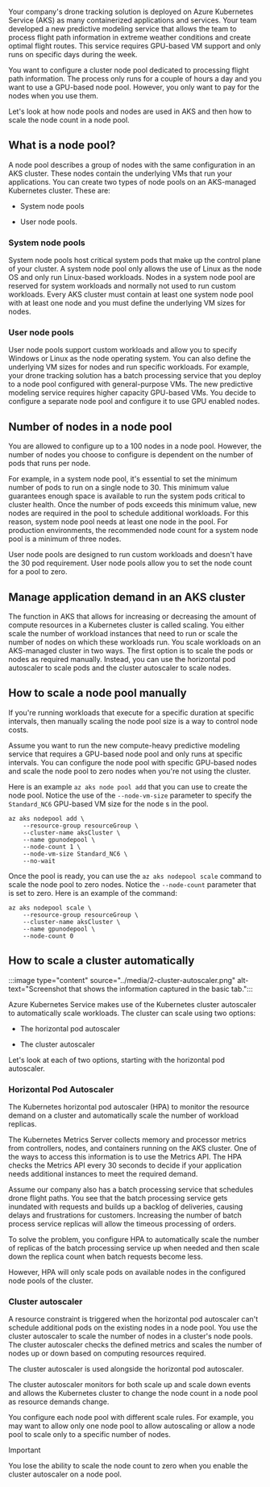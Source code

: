 Your company's drone tracking solution is deployed on Azure Kubernetes Service (AKS) as many containerized applications and services. Your team developed a new predictive modeling service that allows the team to process flight path information in extreme weather conditions and create optimal flight routes. This service requires GPU-based VM support and only runs on specific days during the week.

You want to configure a cluster node pool dedicated to processing flight path information. The process only runs for a couple of hours a day and you want to use a GPU-based node pool. However, you only want to pay for the nodes when you use them.

Let's look at how node pools and nodes are used in AKS and then how to scale the node count in a node pool.

## What is a node pool?

A node pool describes a group of nodes with the same configuration in an AKS cluster. These nodes contain the underlying VMs that run your applications. You can create two types of node pools on an AKS-managed Kubernetes cluster. These are:

- System node pools

- User node pools.

### System node pools

System node pools host critical system pods that make up the control plane of your cluster. A system node pool only allows the use of Linux as the node OS and only run Linux-based workloads. Nodes in a system node pool are reserved for system workloads and normally not used to run custom workloads. Every AKS cluster must contain at least one system node pool with at least one node and you must define the underlying VM sizes for nodes.

### User node pools

User node pools support custom workloads and allow you to specify Windows or Linux as the node operating system. You can also define the underlying VM sizes for nodes and run specific workloads. For example, your drone tracking solution has a batch processing service that you deploy to a node pool configured with general-purpose VMs. The new predictive modeling service requires higher capacity GPU-based VMs. You decide to configure a separate node pool and configure it to use GPU enabled nodes.  

## Number of nodes in a node pool

You are allowed to configure up to a 100 nodes in a node pool. However, the number of nodes you choose to configure is dependent on the number of pods that runs per node.

For example, in a system node pool, it's essential to set the minimum number of pods to run on a single node to 30. This minimum value guarantees enough space is available to run the system pods critical to cluster health. Once the number of pods exceeds this minimum value, new nodes are required in the pool to schedule additional workloads. For this reason, system node pool needs at least one node in the pool. For production environments, the recommended node count for a system node pool is a minimum of three nodes.

User node pools are designed to run custom workloads and doesn't have the 30 pod requirement. User node pools allow you to set the node count for a pool to zero.

## Manage application demand in an AKS cluster

The function in AKS that allows for increasing or decreasing the amount of compute resources in a Kubernetes cluster is called scaling. You either scale the number of workload instances that need to run or scale the number of nodes on which these workloads run. You scale workloads on an AKS-managed cluster in two ways. The first option is to scale the pods or nodes as required manually. Instead, you can use the horizontal pod autoscaler to scale pods and the cluster autoscaler to scale nodes.

## How to scale a node pool manually

If you're running workloads that execute for a specific duration at specific intervals, then manually scaling the node pool size is a way to control node costs.

Assume you want to run the new compute-heavy predictive modeling service that requires a GPU-based node pool and only runs at specific intervals. You can configure the node pool with specific GPU-based nodes and scale the node pool to zero nodes when you're not using the cluster.

Here is an example `az aks node pool add` that you can use to create the node pool. Notice the use of the `--node-vm-size` parameter to specify the `Standard_NC6` GPU-based VM size for the node s in the pool.

```azurecli
az aks nodepool add \
    --resource-group resourceGroup \
    --cluster-name aksCluster \
    --name gpunodepool \
    --node-count 1 \
    --node-vm-size Standard_NC6 \
    --no-wait
```

Once the pool is ready, you can use the `az aks nodepool scale` command to scale the node pool to zero nodes. Notice the `--node-count` parameter that is set to zero. Here is an example of the command:

```azurecli
az aks nodepool scale \
    --resource-group resourceGroup \
    --cluster-name aksCluster \
    --name gpunodepool \
    --node-count 0
```

## How to scale a cluster automatically

:::image type="content" source="../media/2-cluster-autoscaler.png" alt-text="Screenshot that shows the information captured in the basic tab.":::

Azure Kubernetes Service makes use of the Kubernetes cluster autoscaler to automatically scale workloads. The cluster can scale using two options:

- The horizontal pod autoscaler

- The cluster autoscaler

Let's look at each of two options, starting with the horizontal pod autoscaler.

### Horizontal Pod Autoscaler

The Kubernetes horizontal pod autoscaler (HPA) to monitor the resource demand on a cluster and automatically scale the number of workload replicas.

The Kubernetes Metrics Server collects memory and processor metrics from controllers, nodes, and containers running on the AKS cluster. One of the ways to access this information is to use the Metrics API. The HPA checks the Metrics API every 30 seconds to decide if your application needs additional instances to meet the required demand.

Assume our company also has a batch processing service that schedules drone flight paths. You see that the batch processing service gets inundated with requests and builds up a backlog of deliveries, causing delays and frustrations for customers. Increasing the number of batch process service replicas will allow the timeous processing of orders.

To solve the problem, you configure HPA to automatically scale the number of replicas of the batch processing service up when needed and then scale down the replica count when batch requests become less.

However, HPA will only scale pods on available nodes in the configured node pools of the cluster.

### Cluster autoscaler

A resource constraint is triggered when the horizontal pod autoscaler can't schedule additional pods on the existing nodes in a node pool. You use the cluster autoscaler to scale the number of nodes in a cluster's node pools. The cluster autoscaler checks the defined metrics and scales the number of nodes up or down based on computing resources required.

The cluster autoscaler is used alongside the horizontal pod autoscaler.

The cluster autoscaler monitors for both scale up and scale down events and allows the Kubernetes cluster to change the node count in a node pool as resource demands change.

You configure each node pool with different scale rules. For example, you may want to allow only one node pool to allow autoscaling or allow a node pool to scale only to a specific number of nodes.

>[!IMPORTANT]
>
>You lose the ability to scale the node count to zero when you enable the cluster autoscaler on a node pool.
